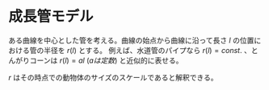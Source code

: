 # 成長管モデル

ある曲線を中心とした管を考える。曲線の始点から曲線に沿って長さ $l$ の位置における管の半径を $r(l)$ とする。 例えば、水道管のパイプなら $r(l)=const.$ 、とんがりコーンは $r(l)=al\ (aは定数)$ と近似的に表せる。


$r$ はその時点での動物体のサイズのスケールであると解釈できる。

